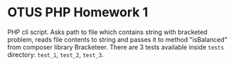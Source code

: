 # OTUS PHP Homework 1
PHP cli script. Asks path to file which contains string with bracketed problem, reads file contents to string and passes it to method "isBalanced" from composer library Bracketeer.
There are 3 tests available inside `tests` directory: `test_1`, `test_2`, `test_3`.

